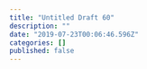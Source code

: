 ```yaml
---
title: "Untitled Draft 60"
description: ""
date: "2019-07-23T00:06:46.596Z"
categories: []
published: false
---
```



